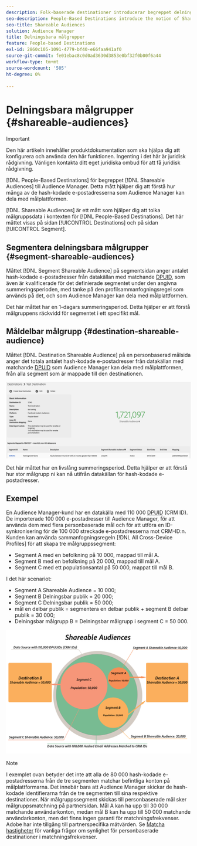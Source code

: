 ```yaml
---
description: Folk-baserade destinationer introducerar begreppet delningsbara målgrupper för Audience Manager. Detta mått hjälper dig att förstå hur många av de hash-kodade e-postadresserna som Audience Manager kan dela med målplattformen.
seo-description: People-Based Destinations introduce the notion of Shareable Audiences to Audience Manager. This metric helps you understand how many of the hashed email addresses Audience Manager can share with the destination platform.
seo-title: Shareable Audiences
solution: Audience Manager
title: Delningsbara målgrupper
feature: People-based Destinations
exl-id: 2860c105-1091-4779-bf40-e66faa941af0
source-git-commit: fe01ebac8c0d0ad3630d3853e0bf32f0b00f6a44
workflow-type: tm+mt
source-wordcount: '505'
ht-degree: 0%

---
```


# Delningsbara målgrupper {#shareable-audiences}

>[!IMPORTANT]
>Den här artikeln innehåller produktdokumentation som ska hjälpa dig att konfigurera och använda den här funktionen. Ingenting i det här är juridisk rådgivning. Vänligen kontakta ditt eget juridiska ombud för att få juridisk rådgivning.

[!DNL People-Based Destinations] för begreppet [!DNL Shareable Audiences] till Audience Manager. Detta mått hjälper dig att förstå hur många av de hash-kodade e-postadresserna som Audience Manager kan dela med målplattformen.

[!DNL Shareable Audiences] är ett mått som hjälper dig att tolka målgruppsdata i kontexten för [!DNL People-Based Destinations]. Det här måttet visas på sidan [!UICONTROL Destinations] och på sidan [!UICONTROL Segment].

## Segmentera delningsbara målgrupper {#segment-shareable-audiences}

Måttet [!DNL Segment Shareable Audience] på segmentsidan anger antalet hash-kodade e-postadresser från datakällan med matchande [DPUID](../../reference/ids-in-aam.md), som även är kvalificerade för det definierade segmentet under den angivna summeringsperioden, med tanke på den profilsammanfogningsregel som används på det, och som Audience Manager kan dela med målplattformen.

Det här måttet har en 1-dagars summeringsperiod. Detta hjälper er att förstå målgruppens räckvidd för segmentet i ett specifikt mål.

## Måldelbar målgrupp {#destination-shareable-audience}

Måttet [!DNL Destination Shareable Audience] på en personbaserad målsida anger det totala antalet hash-kodade e-postadresser från datakällan med matchande [DPUID](../../reference/ids-in-aam.md) som Audience Manager kan dela med målplattformen, från alla segment som är mappade till den destinationen.

![Delningsbara målgrupper](assets/dest-shareable-audiences.png)

Det här måttet har en livslång summeringsperiod. Detta hjälper er att förstå hur stor målgrupp ni kan nå utifrån datakällan för hash-kodade e-postadresser.

## Exempel

En Audience Manager-kund har en datakälla med 110 000 [DPUID](../../reference/ids-in-aam.md) (CRM ID). De importerade 100 000 e-postadresser till Audience Manager, för att använda dem med flera personbaserade mål och för att utföra en ID-synkronisering för de 100 000 streckade e-postadresserna mot CRM-ID:n. Kunden kan använda sammanfogningsregeln [!DNL All Cross-Device Profiles] för att skapa tre målgruppssegment:

* Segment A med en befolkning på 10 000, mappad till mål A.
* Segment B med en befolkning på 20 000, mappad till mål A.
* Segment C med ett populationsantal på 50 000, mappat till mål B.

I det här scenariot:

* Segment A Shareable Audience = 10 000;
* Segment B Delningsbar publik = 20 000;
* Segment C Delningsbar publik = 50 000;
* mål en delbar publik = segmentera en delbar publik + segment B delbar publik = 30 000;
* Delningsbar målgrupp B = Delningsbar målgrupp i segment C = 50 000.

![shareable-audiences-chart](assets/shareable-audiences.png)

>[!NOTE]
>
>I exemplet ovan betyder det inte att alla de 80 000 hash-kodade e-postadresserna från de tre segmenten matchar befintliga konton på målplattformarna. Det innebär bara att Audience Manager skickar de hash-kodade identifierarna från de tre segmenten till sina respektive destinationer. När målgruppssegment skickas till personbaserade mål sker målgruppsmatchning på partnersidan. Mål A kan ha upp till 30 000 matchande användarkonton, medan mål B kan ha upp till 50 000 matchande användarkonton, men det finns ingen garanti för matchningsfrekvenser. Adobe har inte tillgång till partnerspecifika mätvärden. Se [Matcha hastigheter](../../faq/faq-people-based-destinations.md#match-rates) för vanliga frågor om synlighet för personbaserade destinationer i matchningsfrekvenser.
